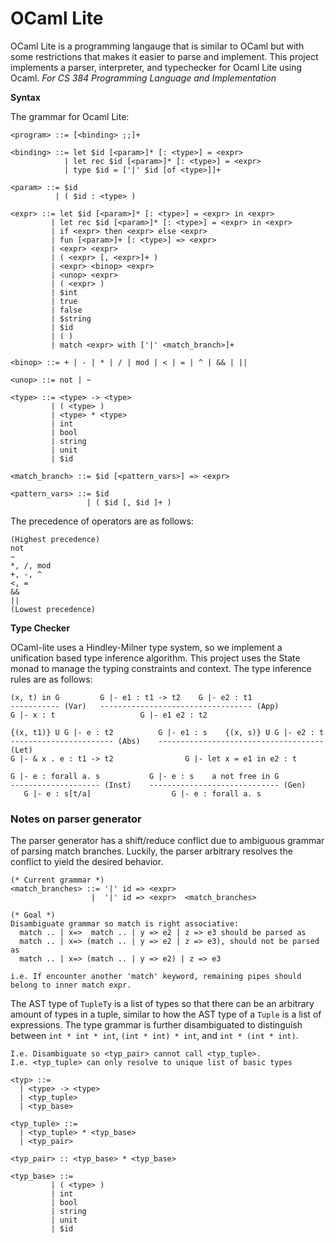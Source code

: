 # OCaml Lite

OCaml Lite is a programming langauge that is similar to OCaml but with some restrictions that makes it easier to parse and implement. This project implements a parser, interpreter, and typechecker for Ocaml Lite using Ocaml. *For CS 384 Programming Language and Implementation*

**Syntax**

The grammar for Ocaml Lite:

```
<program> ::= [<binding> ;;]+

<binding> ::= let $id [<param>]* [: <type>] = <expr>
            | let rec $id [<param>]* [: <type>] = <expr>
            | type $id = ['|' $id [of <type>]]+

<param> ::= $id
          | ( $id : <type> )

<expr> ::= let $id [<param>]* [: <type>] = <expr> in <expr>
         | let rec $id [<param>]* [: <type>] = <expr> in <expr>
         | if <expr> then <expr> else <expr>
         | fun [<param>]+ [: <type>] => <expr>
         | <expr> <expr>
         | ( <expr> [, <expr>]+ )
         | <expr> <binop> <expr>
         | <unop> <expr>
         | ( <expr> )
         | $int
         | true
         | false
         | $string
         | $id
         | ( )
         | match <expr> with ['|' <match_branch>]+

<binop> ::= + | - | * | / | mod | < | = | ^ | && | ||

<unop> ::= not | ~

<type> ::= <type> -> <type>
         | ( <type> )
         | <type> * <type>
         | int
         | bool
         | string
         | unit
         | $id

<match_branch> ::= $id [<pattern_vars>] => <expr>

<pattern_vars> ::= $id
                 | ( $id [, $id ]+ )
```

The precedence of operators are as follows:
```
(Highest precedence)
not
~
*, /, mod
+, -, ^
<, =
&&
||
(Lowest precedence)
```

**Type Checker**

OCaml-lite uses a Hindley-Milner type system, so we implement a unification based type inference algorithm. This project uses the State monad to manage the typing constraints and context. The type inference rules are as follows: 

```
(x, t) in G         G |- e1 : t1 -> t2    G |- e2 : t1
----------- (Var)   ---------------------------------- (App)
G |- x : t                   G |- e1 e2 : t2

{(x, t1)} U G |- e : t2          G |- e1 : s    {(x, s)} U G |- e2 : t
----------------------- (Abs)    ------------------------------------- (Let)
G |- & x . e : t1 -> t2                G |- let x = e1 in e2 : t

G |- e : forall a. s           G |- e : s    a not free in G
-------------------- (Inst)    ----------------------------- (Gen)
   G |- e : s[t/a]                  G |- e : forall a. s
```

### Notes on parser generator

The parser generator has a shift/reduce conflict due to ambiguous grammar of parsing match branches. Luckily, the parser arbitrary resolves the conflict to yield the desired behavior. 

```
(* Current grammar *)
<match_branches> ::= '|' id => <expr> 
                  |  '|' id => <expr>  <match_branches>

(* Goal *)
Disambiguate grammar so match is right associative: 
  match .. | x=>  match .. | y => e2 | z => e3 should be parsed as
  match .. | x=> (match .. | y => e2 | z => e3), should not be parsed as 
  match .. | x=> (match .. | y => e2) | z => e3

i.e. If encounter another 'match' keyword, remaining pipes should belong to inner match expr. 
```

The AST type of `TupleTy` is a list of types so that there can be an arbitrary amount of types in a tuple, similar to how the AST type of a `Tuple` is a list of expressions. The type grammar is further disambiguated to distinguish between `int * int * int`, `(int * int) * int`, and `int * (int * int)`.  

```
I.e. Disambiguate so <typ_pair> cannot call <typ_tuple>. 
I.e. <typ_tuple> can only resolve to unique list of basic types

<typ> ::=
  | <type> -> <type>
  | <typ_tuple>
  | <typ_base>

<typ_tuple> ::= 
  | <typ_tuple> * <typ_base>
  | <typ_pair>

<typ_pair> :: <typ_base> * <typ_base>

<typ_base> ::= 
         | ( <type> )
         | int
         | bool
         | string
         | unit
         | $id
```